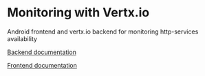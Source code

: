 # Monitoring with Vertx.io

Android frontend and vertx.io backend for monitoring http-services availability

[Backend documentation](backend/README.md)

[Frontend documentation](android/README.md)

